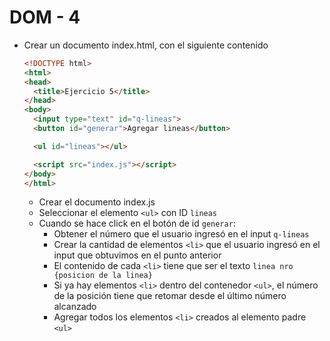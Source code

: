 # DOM - 4

* Crear un documento index.html, con el siguiente contenido
  ```html
  <!DOCTYPE html>
  <html>
  <head>
    <title>Ejercicio 5</title>
  </head>
  <body>
    <input type="text" id="q-lineas">
    <button id="generar">Agregar lineas</button>

    <ul id="lineas"></ul>

    <script src="index.js"></script>
  </body>
  </html>
  ```
  * Crear el documento index.js
  * Seleccionar el elemento `<ul>` con ID `lineas`
  * Cuando se hace click en el botón de id `generar`:
    * Obtener el número que el usuario ingresó en el input `q-lineas`
    * Crear la cantidad de elementos `<li>` que el usuario ingresó en el input que obtuvimos en el punto anterior
    * El contenido de cada `<li>` tiene que ser el texto `linea nro {posicion de la linea}`
    * Si ya hay elementos `<li>` dentro del contenedor `<ul>`, el número de la posición tiene que retomar desde el último número alcanzado
    * Agregar todos los elementos `<li>` creados al elemento padre `<ul>`